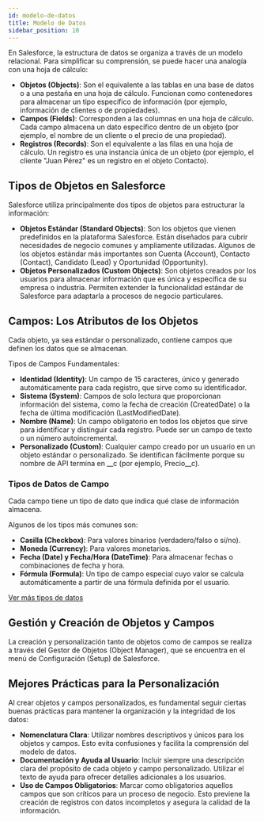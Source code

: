 ```yaml
---
id: modelo-de-datos
title: Modelo de Datos
sidebar_position: 10
---
```

 
En Salesforce, la estructura de datos se organiza a través de un modelo relacional. Para simplificar su comprensión, se puede hacer una analogía con una hoja de cálculo:

- **Objetos (Objects)**: Son el equivalente a las tablas en una base de datos o a una pestaña en una hoja de cálculo. Funcionan como contenedores para almacenar un tipo específico de información (por ejemplo, información de clientes o de propiedades).
- **Campos (Fields)**: Corresponden a las columnas en una hoja de cálculo. Cada campo almacena un dato específico dentro de un objeto (por ejemplo, el nombre de un cliente o el precio de una propiedad).
- **Registros (Records)**: Son el equivalente a las filas en una hoja de cálculo. Un registro es una instancia única de un objeto (por ejemplo, el cliente "Juan Pérez" es un registro en el objeto Contacto).

## Tipos de Objetos en Salesforce
Salesforce utiliza principalmente dos tipos de objetos para estructurar la información:

- **Objetos Estándar (Standard Objects)**: Son los objetos que vienen predefinidos en la plataforma Salesforce. Están diseñados para cubrir necesidades de negocio comunes y ampliamente utilizadas. Algunos de los objetos estándar más importantes son Cuenta (Account), Contacto (Contact), Candidato (Lead) y Oportunidad (Opportunity).
- **Objetos Personalizados (Custom Objects)**: Son objetos creados por los usuarios para almacenar información que es única y específica de su empresa o industria. Permiten extender la funcionalidad estándar de Salesforce para adaptarla a procesos de negocio particulares.

## Campos: Los Atributos de los Objetos
Cada objeto, ya sea estándar o personalizado, contiene campos que definen los datos que se almacenan.

Tipos de Campos Fundamentales:

- **Identidad (Identity)**: Un campo de 15 caracteres, único y generado automáticamente para cada registro, que sirve como su identificador.
- **Sistema (System)**: Campos de solo lectura que proporcionan información del sistema, como la fecha de creación (CreatedDate) o la fecha de última modificación (LastModifiedDate).
- **Nombre (Name)**: Un campo obligatorio en todos los objetos que sirve para identificar y distinguir cada registro. Puede ser un campo de texto o un número autoincremental.
- **Personalizado (Custom)**: Cualquier campo creado por un usuario en un objeto estándar o personalizado. Se identifican fácilmente porque su nombre de API termina en __c (por ejemplo, Precio__c).


### Tipos de Datos de Campo 

Cada campo tiene un tipo de dato que indica qué clase de información almacena. 

Algunos de los tipos más comunes son:

- **Casilla (Checkbox)**: Para valores binarios (verdadero/falso o sí/no).
- **Moneda (Currency)**: Para valores monetarios.
- **Fecha (Date) y Fecha/Hora (DateTime)**: Para almacenar fechas o combinaciones de fecha y hora.
- **Fórmula (Formula)**: Un tipo de campo especial cuyo valor se calcula automáticamente a partir de una fórmula definida por el usuario.

[Ver más tipos de datos](./field_types.md)

## Gestión y Creación de Objetos y Campos
La creación y personalización tanto de objetos como de campos se realiza a través del Gestor de Objetos (Object Manager), que se encuentra en el menú de Configuración (Setup) de Salesforce.    

## Mejores Prácticas para la Personalización
Al crear objetos y campos personalizados, es fundamental seguir ciertas buenas prácticas para mantener la organización y la integridad de los datos:

- **Nomenclatura Clara**: Utilizar nombres descriptivos y únicos para los objetos y campos. Esto evita confusiones y facilita la comprensión del modelo de datos.
- **Documentación y Ayuda al Usuario**: Incluir siempre una descripción clara del propósito de cada objeto y campo personalizado. Utilizar el texto de ayuda para ofrecer detalles adicionales a los usuarios.
- **Uso de Campos Obligatorios**: Marcar como obligatorios aquellos campos que son críticos para un proceso de negocio. Esto previene la creación de registros con datos incompletos y asegura la calidad de la información.